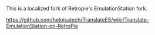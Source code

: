 This is a localized fork of Retropie's EmulationStation fork.

https://github.com/heloisatech/TranslateES/wiki/Translate-EmulationStation-on-RetroPie
